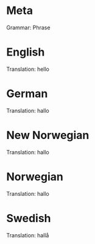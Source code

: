 Meta
====

Grammar: Phrase



English
=======

Translation: hello



German
======

Translation: hallo



New Norwegian
=============

Translation: hallo



Norwegian
=========

Translation: hallo



Swedish
=======

Translation: hallå
